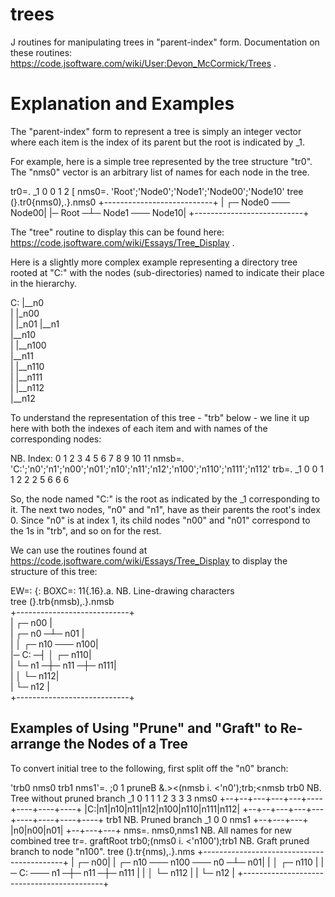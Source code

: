 # trees
J routines for manipulating trees in "parent-index" form.
Documentation on these routines: https://code.jsoftware.com/wiki/User:Devon_McCormick/Trees .

# Explanation and Examples
The "parent-index" form to represent a tree is simply an integer vector where each item is the index of its parent but the root is indicated by _1.

For example, here is a simple tree represented by the tree structure "tr0".  The "nms0" vector is an arbitrary list of names for each node in the tree.

   tr0=. _1 0 0 1 2 [ nms0=. 'Root';'Node0';'Node1';'Node00';'Node10'
   tree (}.tr0{nms0),.}.nms0
+---------------------------+
|        ┌─ Node0 ─── Node00|
|─ Root ─┴─ Node1 ─── Node10|
+---------------------------+

The "tree" routine to display this can be found here: https://code.jsoftware.com/wiki/Essays/Tree_Display .

Here is a slightly more complex example representing a directory tree rooted at "C:" with the nodes (sub-directories)
named to indicate their place in the hierarchy.

C: 
|__n0         
|   |_n00    
|   |_n01
|__n1         
    |__n10     
    |   |__n100     
    |__n11     
    |   |__n110     
    |   |__n111     
    |   |__n112     
    |__n12     

To understand the representation of this tree - "trb" below - we line it up here with both the indexes of each item and with names of the corresponding nodes:

NB. Index: 0    1    2    3     4     5     6     7     8      9      10     11
   nmsb=. 'C:';'n0';'n1';'n00';'n01';'n10';'n11';'n12';'n100';'n110';'n111';'n112'
   trb=.  _1    0   0     1     1     2     2     2     5      6      6      6

So, the node named "C:" is the root as indicated by the _1 corresponding to it.  The next two nodes, "n0" and "n1", have as their parents the root's index 0.  Since "n0" is at index 1, its child nodes "n00" and "n01" correspond to the 1s in "trb", and so on for the rest.

We can use the routines found at https://code.jsoftware.com/wiki/Essays/Tree_Display to display the structure of this tree:

   EW=: {: BOXC=: 11{.16}.a.      NB. Line-drawing characters             
   tree (}.trb{nmsb),.}.nmsb                                  
+----------------------------+                                  
|             ┌─ n00         |                                  
|      ┌─ n0 ─┴─ n01         |                                  
|      │      ┌─ n10 ─── n100|                                  
|─ C: ─┤      │       ┌─ n110|                                  
|      └─ n1 ─┼─ n11 ─┼─ n111|                                  
|             │       └─ n112|                                  
|             └─ n12         |                                  
+----------------------------+                                  

## Examples of Using "Prune" and "Graft" to Re-arrange the Nodes of a Tree

To convert initial tree to the following, first split off the "n0" branch:

   'trb0 nms0 trb1 nms1'=. ;0 1 pruneB &.><(nmsb i. <'n0');trb;<nmsb
   trb0                       NB. Tree without pruned branch
_1 0 1 1 1 2 3 3 3
   nms0
+--+--+---+---+---+----+----+----+----+
|C:|n1|n10|n11|n12|n100|n110|n111|n112|
+--+--+---+---+---+----+----+----+----+
   trb1                       NB. Pruned branch
_1 0 0
   nms1
+--+---+---+
|n0|n00|n01|
+--+---+---+
   nms=. nms0,nms1                            NB. All names for new combined tree
   tr=. graftRoot trb0;(nms0 i. <'n100');trb1 NB. Graft pruned branch to node "n100".
   tree (}.tr{nms),.}.nms
+-------------------------------------------+
|                                     ┌─ n00|
|             ┌─ n10 ─── n100 ─── n0 ─┴─ n01|
|             │       ┌─ n110               |
|─ C: ─── n1 ─┼─ n11 ─┼─ n111               |
|             │       └─ n112               |
|             └─ n12                        |
+-------------------------------------------+
